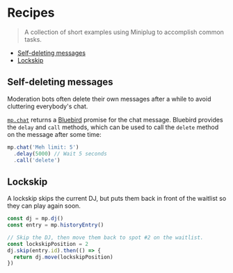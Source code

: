 # Recipes

> A collection of short examples using Miniplug to accomplish common tasks.

  - [Self-deleting messages](#self-deleting-messages)
  - [Lockskip](#lockskip)

## Self-deleting messages

Moderation bots often delete their own messages after a while to avoid
cluttering everybody's chat.

[`mp.chat`](./API.md#mp-chat) returns a [Bluebird][] promise for the chat
message. Bluebird provides the `delay` and `call` methods, which can be used to
call the `delete` method on the message after some time:

```js
mp.chat('Meh limit: 5')
  .delay(5000) // Wait 5 seconds
  .call('delete')
```

## Lockskip

A lockskip skips the current DJ, but puts them back in front of the waitlist
so they can play again soon.

```js
const dj = mp.dj()
const entry = mp.historyEntry()

// Skip the DJ, then move them back to spot #2 on the waitlist.
const lockskipPosition = 2
dj.skip(entry.id).then(() => {
  return dj.move(lockskipPosition)
})
```

[Bluebird]: http://bluebirdjs.com
